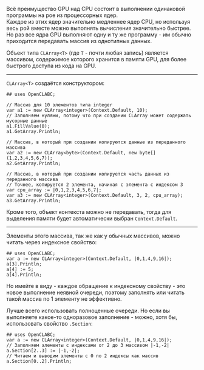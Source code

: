 


Всё преимущество GPU над CPU состоит в выполнении одинаковой программы на рое из процессорных ядер.\
Каждое из этих ядер значительно медленнее ядер CPU, но используя весь рой вместе можно выполнять вычисления значительно быстрее.\
Но раз все ядра GPU выполняют одну и ту же программу - им обычно приходится передавать массив из однотипных данных.

Объект типа `CLArray<T>` (где `T` - почти любая запись) является массивом, содержимое которого хранится в памяти GPU, для более быстрого доступа из кода на GPU.

---

`CLArray<T>` создаётся конструктором:

```
## uses OpenCLABC;

// Массив для 10 элементов типа integer
var a1 := new CLArray<integer>(Context.Default, 10);
// Заполняем нулями, потому что при создании CLArray может содержать мусорные данные
a1.FillValue(0);
a1.GetArray.Println;

// Массив, в который при создании копируются данные из переданного массива
var a2 := new CLArray<byte>(Context.Default, new byte[](1,2,3,4,5,6,7));
a2.GetArray.Println;

// Массив, в который при создании копируется часть данных из переданного массива
// Точнее, копируется 2 элемента, начиная с элемента с индексом 3
var cpu_array := |0,1,2,3,4,5,6,7|;
var a3 := new CLArray<integer>(Context.Default, 3, 2, cpu_array);
a3.GetArray.Println;
```
Кроме того, объект контекста можно не передавать, тогда для выделения памяти будет автоматически выбран `Context.Default`.

---

Элементы этого массива, так же как у обычных массивов, можно читать через индексное свойство:
```
## uses OpenCLABC;
var a := new CLArray<integer>(Context.Default, |0,1,4,9,16|);
a[3].Println;
a[4] := 5;
a[4].Println;
```
Но имейте в виду - каждое обращение к индексному свойству - это новое выполнение неявной очереди, поэтому заполнять или читать такой массив по 1 элементу не эффективно.

Лучше всего использовать полноценные очереди. Но если вы выполняете какое-то одноразовое заполнение - можно, хотя бы, использовать свойство `.Section`:
```
## uses OpenCLABC;
var a := new CLArray<integer>(Context.Default, |0,1,4,9,16|);
// Заполняем элементы с индексами от 2 до 3 массивом |-1,-2|
a.Section[2..3] := |-1,-2|;
// Читаем и выводим элементы с 0 по 2 индексы как массив
a.Section[0..2].Println;
```


